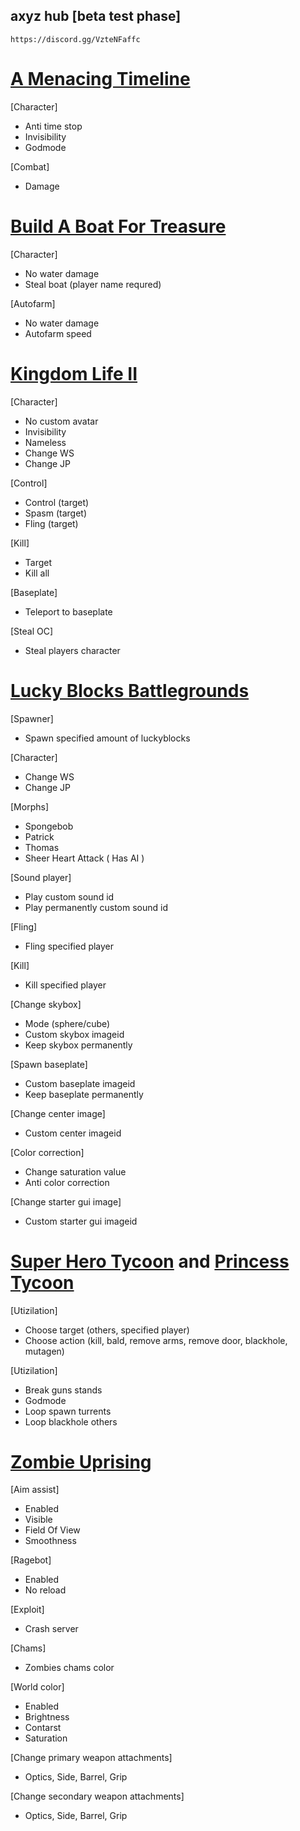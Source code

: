## **axyz hub [beta test phase]**
```
https://discord.gg/VzteNFaffc
```

# [A Menacing Timeline](https://www.roblox.com/games/6099256669/)

[Character]
  * Anti time stop
  * Invisibility
  * Godmode

[Combat]
  * Damage


# [Build A Boat For Treasure](https://www.roblox.com/games/537413528/)

[Character]
  * No water damage
  * Steal boat (player name requred)

[Autofarm]
  * No water damage
  * Autofarm speed



# [Kingdom Life II](https://www.roblox.com/games/85697719/)

[Character]
  * No custom avatar
  * Invisibility
  * Nameless
  * Change WS
  * Change JP

[Control]
  * Control (target)
  * Spasm (target)
  * Fling (target)

[Kill]
  * Target
  * Kill all
 
[Baseplate]
  * Teleport to baseplate

[Steal OC]
  * Steal players character

# [Lucky Blocks Battlegrounds](https://www.roblox.com/games/662417684/)

[Spawner]
  * Spawn specified amount of luckyblocks

[Character]
  * Change WS
  * Change JP
    
[Morphs]
  * Spongebob
  * Patrick
  * Thomas
  * Sheer Heart Attack ( Has AI )

[Sound player]
  * Play custom sound id
  * Play permanently custom sound id
    
[Fling]
  * Fling specified player
  
[Kill]
  * Kill specified player
  
[Change skybox]
  * Mode (sphere/cube)
  * Custom skybox imageid
  * Keep skybox permanently

[Spawn baseplate]
  * Custom baseplate imageid
  * Keep baseplate permanently

[Change center image]
  * Custom center imageid
 
[Color correction]
  * Change saturation value
  * Anti color correction
  
[Change starter gui image]
  * Custom starter gui imageid
  
# [Super Hero Tycoon](https://www.roblox.com/games/574407221/) and [Princess Tycoon](https://www.roblox.com/games/3804735158/)

[Utizilation]
* Choose target (others, specified player)
* Choose action (kill, bald, remove arms, remove door, blackhole, mutagen)

[Utizilation]
* Break guns stands
* Godmode
* Loop spawn turrents
* Loop blackhole others

# [Zombie Uprising](https://www.roblox.com/games/4972091010/)

[Aim assist]
* Enabled
* Visible
* Field Of View
* Smoothness

[Ragebot]
* Enabled
* No reload

[Exploit]
* Crash server

[Chams]
* Zombies chams color

[World color]
* Enabled
* Brightness
* Contarst
* Saturation

[Change primary weapon attachments]
* Optics, Side, Barrel, Grip

[Change secondary weapon attachments]
* Optics, Side, Barrel, Grip

